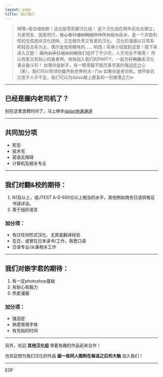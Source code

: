 ```yaml
---
layout: page
title: 加入我们
---
```


> 呀嘿~各位喵帕斯！这边是雪莉娜汉化组！
> 这个汉化组在两年前左右建立，为爱而生、因爱而行，<del>吾心吾行澄如明镜所作所为皆为正义</del>，是一个非盈利性的无偿民间汉化团体，立志做负责又有爱的汉化。
> 汉化的漫画以日常系和轻百合系为主，偶尔发发狗粮啥的……
> 哟西！简单介绍就到这里！接下来进入正题！
> <del>因为剁手狂组长的锅</del>我们组开了不少坑，人手完全不够用！
> 所以有爱又有耐心的勇者啊，快快加入我们的PARTY，一起为<del>打倒魔王</del>汉化事业奋斗叭！
> 如果你是新手，有一颗坚毅不拔尽善尽美的强迫症之心（笑），我们可以带领你撬开新世界的大♂门w
> 如果你是老司机，想开新坑又苦于人手不足，我们可以为dalao献上膝盖和一份微薄之力w

------

## 已经是圈内老司机了？

别在这里浪费时间了，马上移步[dalao快速通道]()

------

## 共同加分项

* 死宅
* 技术宅
* 英语无障碍
* 计算机及相关专业

------

## 我们对翻&校的期待：

1. N1及以上，或JTEST A-D 600分以上相当的水平，其他例如商务日语资格证书请详谈。
2. 善于组织语言

### 加分项：

* 有过任何形式汉化、尤其是翻译经验
* 在日，或曾在日本读书/工作，熟悉口语
* 日语专业/从事相关工作

------

## 我们对嵌字君的期待：

1. 有一定photoshop基础
2. 有耐心有毅力
3. 热爱漫画

### 加分项：

* 强迫症
* 熟悉常用字体
* 有充裕的时间

------

另外，欢迎 **其他汉化组** 带着有趣的作品前来合作！

也欢迎想为我们汉化的作品 **画一些同人图附在每话之后的大触** 加入我们！

------

EOF